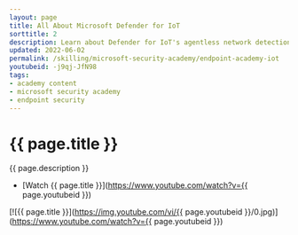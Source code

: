 ```yaml
---
layout: page
title: All About Microsoft Defender for IoT
sorttitle: 2
description: Learn about Defender for IoT's agentless network detection and response (NDR) that is rapidly deployed and interoperable with Microsoft 365 Defender, Microsoft Sentinel, and external Security Operations Center (SOC) tools. Explore differences between IT & OT security and upskill with a detailed demo within Defender for IoT.
updated: 2022-06-02
permalink: /skilling/microsoft-security-academy/endpoint-academy-iot
youtubeid: -j9qj-JfN98
tags: 
- academy content
- microsoft security academy
- endpoint security
---
```


# {{ page.title }}

{{ page.description }}

* [Watch {{ page.title }}](https://www.youtube.com/watch?v={{ page.youtubeid }})

[![{{ page.title }}](https://img.youtube.com/vi/{{ page.youtubeid }}/0.jpg)](https://www.youtube.com/watch?v={{ page.youtubeid }})